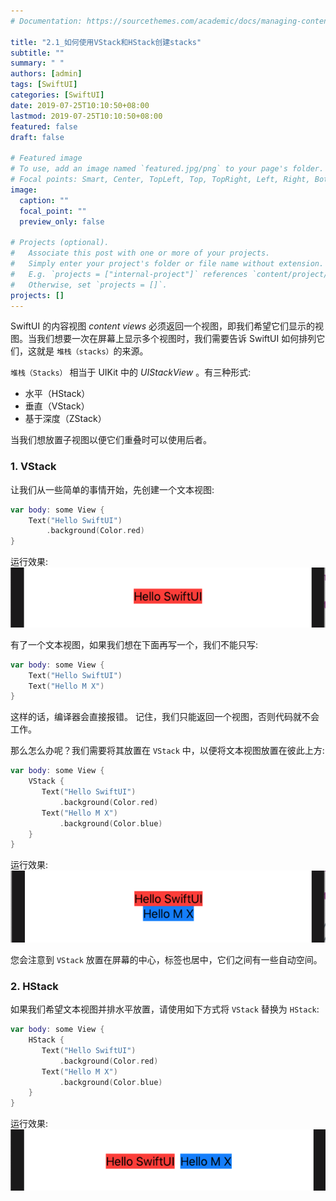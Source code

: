 ```yaml
---
# Documentation: https://sourcethemes.com/academic/docs/managing-content/

title: "2.1_如何使用VStack和HStack创建stacks"
subtitle: ""
summary: " "
authors: [admin]
tags: [SwiftUI]
categories: [SwiftUI]
date: 2019-07-25T10:10:50+08:00
lastmod: 2019-07-25T10:10:50+08:00
featured: false
draft: false

# Featured image
# To use, add an image named `featured.jpg/png` to your page's folder.
# Focal points: Smart, Center, TopLeft, Top, TopRight, Left, Right, BottomLeft, Bottom, BottomRight.
image:
  caption: ""
  focal_point: ""
  preview_only: false

# Projects (optional).
#   Associate this post with one or more of your projects.
#   Simply enter your project's folder or file name without extension.
#   E.g. `projects = ["internal-project"]` references `content/project/deep-learning/index.md`.
#   Otherwise, set `projects = []`.
projects: []
---
```


SwiftUI 的内容视图 _content views_ 必须返回一个视图，即我们希望它们显示的视图。当我们想要一次在屏幕上显示多个视图时，我们需要告诉 SwiftUI 如何排列它们，这就是 `堆栈（stacks）`的来源。

`堆栈（Stacks）` 相当于 UIKit 中的 _UIStackView_ 。有三种形式: 

* 水平（HStack）
* 垂直（VStack）
* 基于深度（ZStack）

当我们想放置子视图以便它们重叠时可以使用后者。

### 1. VStack
让我们从一些简单的事情开始，先创建一个文本视图:
```swift
var body: some View {
    Text("Hello SwiftUI")
        .background(Color.red)
}
```
运行效果:
![single_text](img/single_text.png "A single text")

有了一个文本视图，如果我们想在下面再写一个，我们不能只写:
```swift
var body: some View {
    Text("Hello SwiftUI")
    Text("Hello M X")
}
```
这样的话，编译器会直接报错。
记住，我们只能返回一个视图，否则代码就不会工作。

那么怎么办呢？我们需要将其放置在 `VStack` 中，以便将文本视图放置在彼此上方:
```swift
var body: some View {
    VStack {
       Text("Hello SwiftUI")
           .background(Color.red)
       Text("Hello M X")   
           .background(Color.blue)         
    }
}
```
运行效果:
![two_text_in_vstack](img/two_text_in_vstack.png "Two texts in VStack")

您会注意到 `VStack` 放置在屏幕的中心，标签也居中，它们之间有一些自动空间。

### 2. HStack
如果我们希望文本视图并排水平放置，请使用如下方式将 `VStack` 替换为 `HStack`:
```swift
var body: some View {
    HStack {
       Text("Hello SwiftUI")
           .background(Color.red)
       Text("Hello M X")   
           .background(Color.blue)         
    }
}
```
运行效果:
![two_text_in_hstack](img/two_text_in_hstack.png "Two texts in HStack")